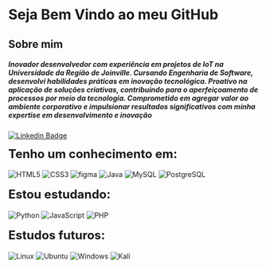 # Seja Bem Vindo ao meu GitHub

## Sobre mim
<h5>Inovador desenvolvedor com experiência em projetos de IoT na Universidade da Região de Joinville. Cursando Engenharia de Software, desenvolvi habilidades práticas em inovação tecnológica. Proativo na aplicação de soluções criativas, contribuindo para o aperfeiçoamento de processos por meio da tecnologia. Comprometido em agregar valor ao ambiente corporativo e impulsionar resultados significativos com minha expertise em desenvolvimento e inovação</h5>

[![Linkedin Badge](https://img.shields.io/badge/-LinkedIn-blue?style=flat-square&logo=Linkedin&logoColor=white&link=https://www.linkedin.com/in/guilhermedacostadelima)](https://www.linkedin.com/in/guilhermedacostadelima)

<div style="display: block">
   <b><font size="5">Tenho um conhecimento em:</font></b>
   <br />
   <br />
   <img align="center" alt="HTML5" src="https://img.shields.io/badge/HTML5-E34F26?style=for-the-badge&logo=html5&logoColor=white"/>
   <img align="center" alt="CSS3" src="https://img.shields.io/badge/CSS3-1572B6?style=for-the-badge&logo=css3&logoColor=white"/>
   <img align="center" alt="figma" src="https://img.shields.io/badge/Figma-F24E1E?style=for-the-badge&logo=figma&logoColor=white"/>
   <img align="center" alt="Java" src="https://img.shields.io/badge/Java-ED8B00?style=for-the-badge&logo=openjdk&logoColor=white"/>
   <img align="center" alt="MySQL" src="https://img.shields.io/badge/MySQL-00000F?style=for-the-badge&logo=mysql&logoColor=white"/>
   <img align="center" alt="PostgreSQL" src="https://img.shields.io/badge/PostgreSQL-000?style=for-the-badge&logo=postgresql"/>

   
   <br />
   <br />
   <b><font size="5">Estou estudando:</font></b>
   <br />
   <br />
   <img align="center" alt="Python" src="https://img.shields.io/badge/Python-14354C?style=for-the-badge&logo=python&logoColor=white"/>
   <img align="center" alt="JavaScript" src="https://img.shields.io/badge/JavaScript-323330?style=for-the-badge&logo=javascript&logoColor=F7DF1E"/>
   
   <img align="center" alt="PHP" src="https://img.shields.io/badge/PHP-777BB4?style=for-the-badge&logo=php&logoColor=white"/>


   
   <br />
   <br />
   <b><font size="5">Estudos futuros:</font></b>
   <br />
   <br />
   <img align="center" alt="Linux" src="https://img.shields.io/badge/Linux-000?style=for-the-badge&logo=linux&logoColor=FCC624"/>
   <img align="center" alt="Ubuntu" src="https://img.shields.io/badge/Ubuntu-35495E?style=for-the-badge&logo=ubuntu&logoColor=2CA5E0"/>
   <img align="center" alt="Windows" src="https://img.shields.io/badge/Windows-000?style=for-the-badge&logo=windows&logoColor=2CA5E0"/>
   <img align="center" alt="Kali" src="https://img.shields.io/badge/Kali-268BEE?style=for-the-badge&logo=kalilinux&logoColor=white"/>
   <br />
</div>

##
<!--
**GuilhermeCostaLima/GuilhermeCostaLima** is a ✨ _special_ ✨ repository because its `README.md` (this file) appears on your GitHub profile.

Here are some ideas to get you started:

- 🔭 I’m currently working on ...
- 🌱 I’m currently learning ...
- 👯 I’m looking to collaborate on ...
- 🤔 I’m looking for help with ...
- 💬 Ask me about ...
- 📫 How to reach me: ...
- 😄 Pronouns: ...
- ⚡ Fun fact: ...
-->
